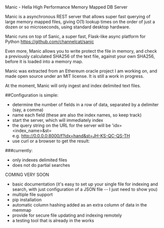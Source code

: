 
Manic - Hella High Performance Memory Mapped DB Server

Manic is a asynchronous REST server that allows super fast querying of large memory mapped files, giving O(1) lookup times on the order of just a dozen or so microseconds, using standard desktop hardware.

Manic runs on top of Sanic, a super fast, Flask-like async platform for Python https://github.com/channelcat/sanic

Even more, Manic allows you to write protect the file in memory, and check a previously calculated SHA256 of the text file, against your own SHA256, before it is loaded into a memory map.

Manic was extracted from an Ethereum oracle project I am working on, and made open source under an MIT license.  It is still a work in progress.

At the moment, Manic will only ingest and index delimited text files.

##Configuration is simple:

+ determine the number of fields in a row of data, separated by a delimiter (say, a comma)
+ name each field (these are also the index names, so keep track)
+ start the server, which will immediately index
+ the query string on the URL for the server will be 'idx=<index_name>&st=<search term>
  e.g. http://0.0.0.0:8000/f?idx=hand&st=JH-KS-QC-QS-TH
+ use curl or a browser to get the result:
  
  
###currently:
+ only indexes delimited files
+ does not do partial searches


COMING VERY SOON

+ basic documentation (it's easy to set up your single file for indexing and search, with just configuration of a JSON file -- I just need to show you)
+ multiple file support
+ pip installation
+ automatic column hashing added as an extra column of data in the memmap
+ provide for secure file updating and indexing remotely
+ a testing tool that is already in the works


